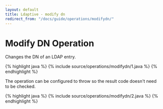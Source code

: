```yaml
---
layout: default
title: Ldaptive - modify dn
redirect_from: "/docs/guide/operations/modifydn/"
---
```


# Modify DN Operation

Changes the DN of an LDAP entry.

{% highlight java %}
{% include source/operations/modifydn/1.java %}
{% endhighlight %}

The operation can be configured to throw so the result code doesn't need to be checked.

{% highlight java %}
{% include source/operations/modifydn/2.java %}
{% endhighlight %}
